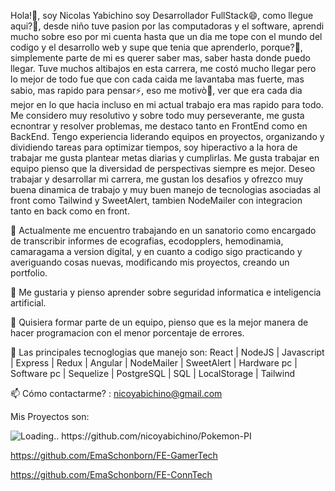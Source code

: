 
Hola!👋, soy Nicolas Yabichino soy Desarrollador FullStack😄, como llegue aqui?🤔, desde niño tuve pasion por las computadoras y el software,
aprendi mucho sobre eso por mi cuenta hasta que un dia me tope con el mundo del codigo y el desarrollo web y supe que tenia que 
aprenderlo, porque?🤔, simplemente parte de mi es querer saber mas, saber hasta donde puedo llegar. Tuve muchos altibajos en esta carrera,
me costó mucho llegar pero lo mejor de todo fue que con cada caida me lavantaba mas fuerte, mas sabio, mas rapido para pensar⚡, eso me
motivò🌱, ver que era cada dia mejor en lo que hacia incluso en mi actual trabajo era mas rapido para todo. Me considero muy resolutivo y
sobre todo muy perseverante, me gusta ecnontrar y resolver problemas, me destaco tanto en FrontEnd como en BackEnd. Tengo experiencia
liderando equipos en proyectos, organizando y dividiendo tareas para optimizar tiempos, soy hiperactivo a la hora de trabajar me gusta
plantear metas diarias y cumplirlas. Me gusta trabajar en equipo pienso que la diversidad de perspectivas siempre es mejor. 
Deseo trabajar y desarrollar mi carrera, me gustan los desafios y ofrezco muy buena dinamica de trabajo y muy buen manejo de tecnologias
asociadas al front como Tailwind y SweetAlert, tambien NodeMailer con integracion tanto en back como en front.

🔭 Actualmente me encuentro trabajando en un sanatorio como encargado de transcribir informes de ecografias, ecodopplers, hemodinamia, camaragama a version digital, y en cuanto a codigo sigo practicando y averiguando cosas nuevas, modificando mis proyectos, creando un portfolio.

🌱 Me gustaria y pienso aprender sobre seguridad informatica e inteligencia artificial.

👯 Quisiera formar parte de un equipo, pienso que es la mejor manera de hacer programacion con el menor porcentaje de errores.

💬 Las principales tecnoglogias que manejo son: 
React | NodeJS | Javascript | Express | Redux | Angular | NodeMailer | SweetAlert | Hardware pc | Software pc | Sequelize | PostgreSQL | SQL | LocalStorage | Tailwind 

📫 Cómo contactarme? : nicoyabichino@gmail.com


Mis Proyectos son:


<img src="https://github.com/nicoyabichino/nicoyabichino/assets/89562667/9c1160bc-b8ef-42ce-a5f4-633be2438bad" alt="Loading.." />
https://github.com/nicoyabichino/Pokemon-PI

https://github.com/EmaSchonborn/FE-GamerTech

https://github.com/EmaSchonborn/FE-ConnTech
